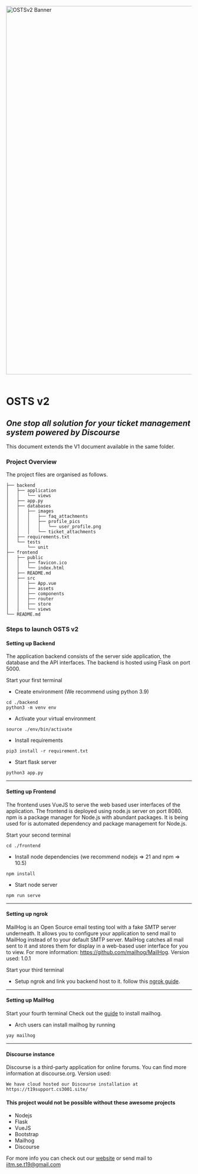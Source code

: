<img src="https://t19support.cs3001.site/uploads/default/original/1X/f719977fccd33f17ce6067ffcb09357b17fe84db.png" alt="OSTSv2 Banner" width="1000"/><br><br>

# OSTS v2

## _One stop all solution for your ticket management system powered by Discourse_

This document extends the V1 document available in the same folder.

### Project Overview
The project files are organised as follows.
```
├── backend
│   ├── application
│   │   └── views
│   ├── app.py
│   ├── databases
│   │   ├── images
│   │   │   ├── faq_attachments
│   │   │   ├── profile_pics
│   │   │   │   └── user_profile.png
│   │   │   └── ticket_attachments
│   ├── requirements.txt
│   └── tests
│       └── unit
├── frontend
│   ├── public
│   │   ├── favicon.ico
│   │   └── index.html
│   ├── README.md
│   ├── src
│   │   ├── App.vue
│   │   ├── assets
│   │   ├── components
│   │   ├── router
│   │   ├── store
│   │   └── views
└── README.md
```

### Steps to launch OSTS v2

#### Setting up Backend 
The application backend consists of the server side application, the database and the API interfaces. The backend is hosted using Flask on port 5000.

Start your first terminal
- Create environment (We recommend using python 3.9)
```
cd ./backend
python3 -m venv env
```
- Activate your virtual environment
```
source ./env/bin/activate
```
- Install requirements
```
pip3 install -r requirement.txt
```
- Start flask server
```
python3 app.py
```
---

#### Setting up Frontend
The frontend uses VueJS to serve the web based user interfaces of the application. The frontend is deployed using node.js server on port 8080. npm is a package manager for Node.js with abundant packages. It is being used for is automated dependency and package management for Node.js. 

Start your second terminal
```
cd ./frontend
```
- Install node dependencies (we recommend nodejs => 21 and npm => 10.5)
```
npm install
```
- Start node server
```
npm run serve
```
---
#### Setting up ngrok 
MailHog is an Open Source email testing tool with a fake SMTP server underneath. It allows you to configure your application to send mail to MailHog instead of to your default SMTP server. MailHog catches all mail sent to it and stores them for display in a web-based user interface for you to view. For more information: https://github.com/mailhog/MailHog.
Version used: 1.0.1

Start your third terminal
- Setup ngrok and link you backend host to it. follow this [ngrok guide](https://ngrok.com/docs/).
---
#### Setting up MailHog
Start your fourth terminal
Check out the [guide](https://github.com/mailhog/MailHog) to install mailhog.
- Arch users can install mailhog by running
```
yay mailhog
```
---
#### Discourse instance

Discourse is a third-party application for online forums. You can find more information at discourse.org.
Version used: 
```
We have cloud hosted our Discourse installation at 
https://t19support.cs3001.site/
```
#### This project would not be possible without these awesome projects
- Nodejs
- Flask
- VueJS
- Bootstrap
- Mailhog
- Discourse

For more info you can check out our [website](https://sites.google.com/ds.study.iitm.ac.in/se-t19/osts-v2) or send mail to iitm.se.t19@gmail.com

